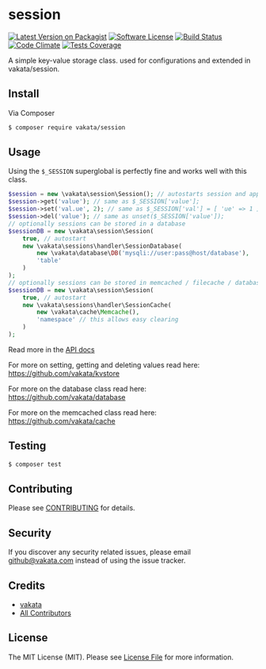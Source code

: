 # session

[![Latest Version on Packagist][ico-version]][link-packagist]
[![Software License][ico-license]](LICENSE.md)
[![Build Status][ico-travis]][link-travis]
[![Code Climate][ico-cc]][link-cc]
[![Tests Coverage][ico-cc-coverage]][link-cc]

A simple key-value storage class. used for configurations and extended in vakata/session.

## Install

Via Composer

``` bash
$ composer require vakata/session
```

## Usage

Using the `$_SESSION` superglobal is perfectly fine and works well with this class.

``` php
$session = new \vakata\session\Session(); // autostarts session and applies useful defaults
$session->get('value'); // same as $_SESSION['value'];
$session->set('val.ue', 2); // same as $_SESSION['val'] = [ 'ue' => 1 ];
$session->del('value'); // same as unset($_SESSION['value']);
// optionally sessions can be stored in a database
$sessionDB = new \vakata\session\Session(
    true, // autostart
    new \vakata\sessions\handler\SessionDatabase(
        new \vakata\database\DB('mysqli://user:pass@host/database'),
        'table'
    )
);
// optionally sessions can be stored in memcached / filecache / database
$sessionDB = new \vakata\session\Session(
    true, // autostart
    new \vakata\sessions\handler\SessionCache(
        new \vakata\cache\Memcache(),
        'namespace' // this allows easy clearing
    )
);
```

Read more in the [API docs](docs/README.md)

For more on setting, getting and deleting values read here:
https://github.com/vakata/kvstore

For more on the database class read here:
https://github.com/vakata/database

For more on the memcached class read here:
https://github.com/vakata/cache

## Testing

``` bash
$ composer test
```


## Contributing

Please see [CONTRIBUTING](CONTRIBUTING.md) for details.

## Security

If you discover any security related issues, please email github@vakata.com instead of using the issue tracker.

## Credits

- [vakata][link-author]
- [All Contributors][link-contributors]

## License

The MIT License (MIT). Please see [License File](LICENSE.md) for more information.

[ico-version]: https://img.shields.io/packagist/v/vakata/session.svg?style=flat-square
[ico-license]: https://img.shields.io/badge/license-MIT-brightgreen.svg?style=flat-square
[ico-travis]: https://img.shields.io/travis/vakata/session/master.svg?style=flat-square
[ico-scrutinizer]: https://img.shields.io/scrutinizer/coverage/g/vakata/session.svg?style=flat-square
[ico-code-quality]: https://img.shields.io/scrutinizer/g/vakata/session.svg?style=flat-square
[ico-downloads]: https://img.shields.io/packagist/dt/vakata/session.svg?style=flat-square
[ico-cc]: https://img.shields.io/codeclimate/github/vakata/session.svg?style=flat-square
[ico-cc-coverage]: https://img.shields.io/codeclimate/coverage/github/vakata/session.svg?style=flat-square

[link-packagist]: https://packagist.org/packages/vakata/session
[link-travis]: https://travis-ci.org/vakata/session
[link-scrutinizer]: https://scrutinizer-ci.com/g/vakata/session/code-structure
[link-code-quality]: https://scrutinizer-ci.com/g/vakata/session
[link-downloads]: https://packagist.org/packages/vakata/session
[link-author]: https://github.com/vakata
[link-contributors]: ../../contributors
[link-cc]: https://codeclimate.com/github/vakata/session

